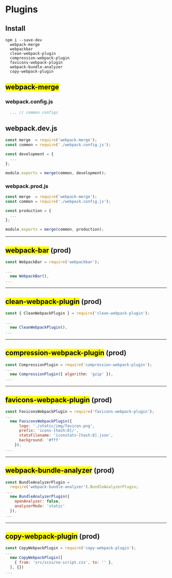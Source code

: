 # Plugins
## Install
```
npm i --save-dev 
  webpack-merge
  webpackbar
  clean-webpack-plugin
  compression-webpack-plugin
  favicons-webpack-plugin
  webpack-bundle-analyzer
  copy-webpack-plugin
```
## <mark>webpack-merge</mark>
### webpack.config.js
```js
  ... // common configs
```

## webpack.dev.js
```js
const merge  = require('webpack-merge');
const common = require('./webpack.config.js');

const development = {
  ...
};

module.exports = merge(common, development);
```

### webpack.prod.js
```js
const merge  = require('webpack-merge');
const common = require('./webpack.config.js');

const production = {
  ...
};

module.exports = merge(common, production);
```

***

## <mark>webpack-bar</mark> (prod)
```js
const WebpackBar = require('webpackbar');

...
  new WebpackBar(),
...
```

***

## <mark>clean-webpack-plugin</mark> (prod)
```js
const { CleanWebpackPlugin } = require('clean-webpack-plugin');

...
  new CleanWebpackPlugin(),
...
```

***

## <mark>compression-webpack-plugin</mark> (prod)
```js
const CompressionPlugin = require('compression-webpack-plugin');
...
  new CompressionPlugin({ algorithm: 'gzip' }),
...
```

***

## <mark>favicons-webpack-plugin</mark> (prod)
```js
const FaviconsWebpackPlugin = require('favicons-webpack-plugin');
...
  new FaviconsWebpackPlugin({
      logo: './static/img/favicon.png',
      prefix: 'icons-[hash:8]/',
      statsFilename: 'iconstats-[hash:8].json',
      background: '#fff'
    }),
...
```

***

## <mark>webpack-bundle-analyzer</mark> (prod)
```js
const BundleAnalyzerPlugin = 
  require('webpack-bundle-analyzer').BundleAnalyzerPlugin;
...
  new BundleAnalyzerPlugin({
    openAnalyzer: false,
    analyzerMode: 'static'
  }),
...
```

***

## <mark>copy-webpack-plugin</mark> (prod)
```js
const CopyWebpackPlugin = require('copy-webpack-plugin');
...
  new CopyWebpackPlugin([
    { from: 'src/scss/no-script.css', to: '' },
  ], {})
...
```

